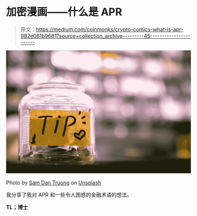# 加密漫画——什么是 APR

> 原文：<https://medium.com/coinmonks/crypto-comics-what-is-apr-982e061b9681?source=collection_archive---------45----------------------->

![](img/506ceb41a85f66889fc819bc1db2e85d.png)

Photo by [Sam Dan Truong](https://unsplash.com/@sam_truong?utm_source=unsplash&utm_medium=referral&utm_content=creditCopyText) on [Unsplash](https://unsplash.com/s/photos/borrow?utm_source=unsplash&utm_medium=referral&utm_content=creditCopyText)

我分享了我对 APR 和一些令人困惑的金融术语的想法。

**TL；博士**